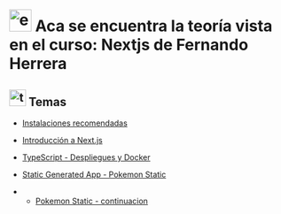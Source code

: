 # <img width="40" height="40" src="https://img.icons8.com/external-icongeek26-flat-icongeek26/40/external-Note-book-education-icongeek26-flat-icongeek26.png" alt="external-Note-book-education-icongeek26-flat-icongeek26"/> Aca se encuentra la teoría vista en el curso: Nextjs de Fernando Herrera

## <img width="30" height="30" src="https://img.icons8.com/stickers/30/test-results.png" alt="test-results"/> Temas

- [Instalaciones recomendadas](https://github.com/eugenia1984/nextjs/blob/main/teoria/instalaciones_recomendadas.md)

- [Introducción a Next.js](https://github.com/eugenia1984/nextjs/blob/main/teoria/introduccion.md)

- [TypeScript - Despliegues y Docker](https://github.com/eugenia1984/nextjs/blob/main/teoria/ts_despliegues.md)

- [Static Generated App - Pokemon Static](https://github.com/eugenia1984/nextjs/blob/main/teoria/static-generated-app.md)

- - [Pokemon Static - continuacion](https://github.com/eugenia1984/nextjs/blob/main/teoria/pokemon-static.md)
